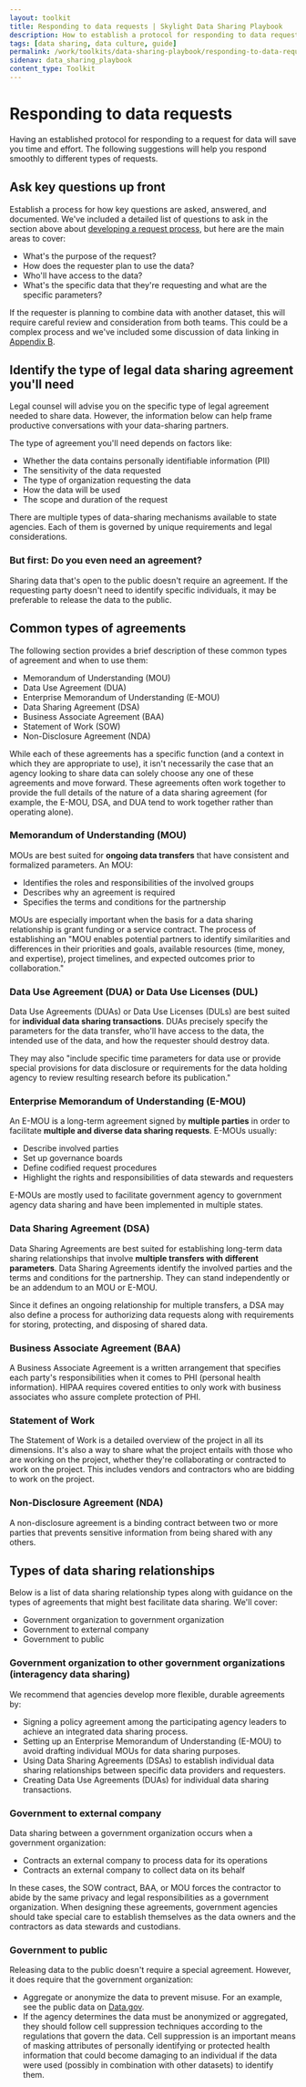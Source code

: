 ```yaml
---
layout: toolkit
title: Responding to data requests | Skylight Data Sharing Playbook
description: How to establish a protocol for responding to data requests, including identifying the types of data sharing agreements that you’ll need.
tags: [data sharing, data culture, guide]
permalink: /work/toolkits/data-sharing-playbook/responding-to-data-requests/
sidenav: data_sharing_playbook
content_type: Toolkit
---
```


# Responding to data requests

Having an established protocol for responding to a request for data will save you time and effort. The following suggestions will help you respond smoothly to different types of requests.

## Ask key questions up front

Establish a process for how key questions are asked, answered, and documented. We've included a detailed list of questions to ask in the section above about [developing a request process](/work/toolkits/data-sharing-playbook/enabling-data-sharing#develop-a-data-request-process), but here are the main areas to cover:

- What's the purpose of the request?
- How does the requester plan to use the data?
- Who'll have access to the data?
- What's the specific data that they're requesting and what are the specific parameters?

If the requester is planning to combine data with another dataset, this will require careful review and consideration from both teams. This could be a complex process and we've included some discussion of data linking in [Appendix B](/work/toolkits/data-sharing-playbook/appendix-b-linking-datasets).

## Identify the type of legal data sharing agreement you'll need

Legal counsel will advise you on the specific type of legal agreement needed to share data. However, the information below can help frame productive conversations with your data-sharing partners.

The type of agreement you'll need depends on factors like:

- Whether the data contains personally identifiable information (PII)
- The sensitivity of the data requested
- The type of organization requesting the data
- How the data will be used
- The scope and duration of the request

There are multiple types of data-sharing mechanisms available to state agencies. Each of them is governed by unique requirements and legal considerations.

### But first: Do you even need an agreement?

Sharing data that's open to the public doesn't require an agreement. If the requesting party doesn't need to identify specific individuals, it may be preferable to release the data to the public.

## Common types of agreements

The following section provides a brief description of these common types of agreement and when to use them:

- Memorandum of Understanding (MOU)
- Data Use Agreement (DUA)
- Enterprise Memorandum of Understanding (E-MOU)
- Data Sharing Agreement (DSA)
- Business Associate Agreement (BAA)
- Statement of Work (SOW)
- Non-Disclosure Agreement (NDA)

While each of these agreements has a specific function (and a context in which they are appropriate to use), it isn't necessarily the case that an agency looking to share data can solely choose any one of these agreements and move forward. These agreements often work together to provide the full details of the nature of a data sharing agreement (for example, the E-MOU, DSA, and DUA tend to work together rather than operating alone).

### Memorandum of Understanding (MOU)

MOUs are best suited for **ongoing data transfers** that have consistent and formalized parameters. An MOU:

- Identifies the roles and responsibilities of the involved groups
- Describes why an agreement is required
- Specifies the terms and conditions for the partnership

MOUs are especially important when the basis for a data sharing relationship is grant funding or a service contract. The process of establishing an "MOU enables potential partners to identify similarities and differences in their priorities and goals, available resources (time, money, and expertise), project timelines, and expected outcomes prior to collaboration."

### Data Use Agreement (DUA) or Data Use Licenses (DUL)

Data Use Agreements (DUAs) or Data Use Licenses (DULs) are best suited for **individual data sharing transactions**. DUAs precisely specify the parameters for the data transfer, who'll have access to the data, the intended use of the data, and how the requester should destroy data.

They may also "include specific time parameters for data use or provide special provisions for data disclosure or requirements for the data holding agency to review resulting research before its publication."

### Enterprise Memorandum of Understanding (E-MOU)

An E-MOU is a long-term agreement signed by **multiple parties** in order to facilitate **multiple and diverse data sharing requests**. E-MOUs usually:

- Describe involved parties
- Set up governance boards
- Define codified request procedures
- Highlight the rights and responsibilities of data stewards and requesters

E-MOUs are mostly used to facilitate government agency to government agency data sharing and have been implemented in multiple states.

### Data Sharing Agreement (DSA)

Data Sharing Agreements are best suited for establishing long-term data sharing relationships that involve **multiple transfers with different parameters**. Data Sharing Agreements identify the involved parties and the terms and conditions for the partnership. They can stand independently or be an addendum to an MOU or E-MOU.

Since it defines an ongoing relationship for multiple transfers, a DSA may also define a process for authorizing data requests along with requirements for storing, protecting, and disposing of shared data.

### Business Associate Agreement (BAA)

A Business Associate Agreement is a written arrangement that specifies each party's responsibilities when it comes to PHI (personal health information). HIPAA requires covered entities to only work with business associates who assure complete protection of PHI.

### Statement of Work

The Statement of Work is a detailed overview of the project in all its dimensions. It's also a way to share what the project entails with those who are working on the project, whether they're collaborating or contracted to work on the project. This includes vendors and contractors who are bidding to work on the project.

### Non-Disclosure Agreement (NDA)

A non-disclosure agreement is a binding contract between two or more parties that prevents sensitive information from being shared with any others.

## Types of data sharing relationships

Below is a list of data sharing relationship types along with guidance on the types of agreements that might best facilitate data sharing. We'll cover:

- Government organization to government organization
- Government to external company
- Government to public

### Government organization to other government organizations (interagency data sharing)

We recommend that agencies develop more flexible, durable agreements by:

- Signing a policy agreement among the participating agency leaders to achieve an integrated data sharing process.
- Setting up an Enterprise Memorandum of Understanding (E-MOU) to avoid drafting individual MOUs for data sharing purposes.
- Using Data Sharing Agreements (DSAs) to establish individual data sharing relationships between specific data providers and requesters.
- Creating Data Use Agreements (DUAs) for individual data sharing transactions.

### Government to external company

Data sharing between a government organization occurs when a government organization:

- Contracts an external company to process data for its operations
- Contracts an external company to collect data on its behalf

In these cases, the SOW contract, BAA, or MOU forces the contractor to abide by the same privacy and legal responsibilities as a government organization. When designing these agreements, government agencies should take special care to establish themselves as the data owners and the contractors as data stewards and custodians.

### Government to public

Releasing data to the public doesn't require a special agreement. However, it does require that the government organization:

- Aggregate or anonymize the data to prevent misuse. For an example, see the public data on [Data.gov](https://www.data.gov/).
- If the agency determines the data must be anonymized or aggregated, they should follow cell suppression techniques according to the regulations that govern the data. Cell suppression is an important means of masking attributes of personally identifying or protected health information that could become damaging to an individual if the data were used (possibly in combination with other datasets) to identify them.
